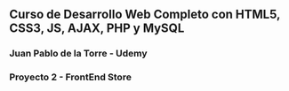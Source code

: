 ## Curso de Desarrollo Web Completo con HTML5, CSS3, JS, AJAX, PHP y MySQL
### Juan Pablo de la Torre - Udemy

### Proyecto 2 - FrontEnd Store
